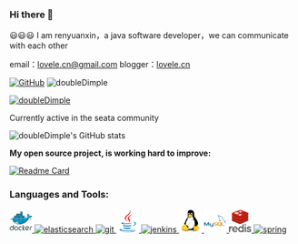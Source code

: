 ### Hi there 👋
:smiley::smiley::smiley:
I am renyuanxin，a java software developer，we can communicate with each other 

email：[lovele.cn@gmail.com](mailto:lovele.cn@gmail.com) blogger：[lovele.cn](https://lovele.cn) 

[![GitHub](https://img.shields.io/badge/dynamic/json?logo=github&label=GitHub&labelColor=495867&color=495867&query=%24.data.totalSubs&url=https%3A%2F%2Fapi.spencerwoo.com%2Fsubstats%2F%3Fsource%3Dgithub%26queryKey%3Dhayschan&style=flat-square)](https://github.com/doubleDimple)
<img src="https://komarev.com/ghpvc/?username=doubleDimple&label=Profile%20views&color=0e75b6&style=plastic" alt="doubleDimple" />

<p align="left"> <a href="https://github.com/ryo-ma/github-profile-trophy"><img src="https://github-profile-trophy.vercel.app/?username=doubleDimple&theme=gruvbox" alt="doubleDimple" /></a> </p>

Currently active in the seata community


![doubleDimple's GitHub stats](https://github-readme-stats.vercel.app/api?username=doubleDimple&show_icons=true&theme=tokyonight)

**My open source project, is working hard to improve:**

[![Readme Card](https://github-readme-stats.vercel.app/api/pin/?username=doubleDimple&repo=doubleDimple-spring-demo)](https://github.com/doubleDimple/doubleDimple-spring-demo)

<h3 align="left">Languages and Tools:</h3>
<p align="left"> <a href="https://www.docker.com/" target="_blank"> <img src="https://raw.githubusercontent.com/devicons/devicon/master/icons/docker/docker-original-wordmark.svg" alt="docker" width="40" height="40"/> </a> <a href="https://www.elastic.co" target="_blank"> <img src="https://www.vectorlogo.zone/logos/elastic/elastic-icon.svg" alt="elasticsearch" width="40" height="40"/> </a> <a href="https://git-scm.com/" target="_blank"> <img src="https://www.vectorlogo.zone/logos/git-scm/git-scm-icon.svg" alt="git" width="40" height="40"/> </a> <a href="https://www.java.com" target="_blank"> <img src="https://raw.githubusercontent.com/devicons/devicon/master/icons/java/java-original.svg" alt="java" width="40" height="40"/> </a> <a href="https://www.jenkins.io" target="_blank"> <img src="https://www.vectorlogo.zone/logos/jenkins/jenkins-icon.svg" alt="jenkins" width="40" height="40"/> </a> <a href="https://www.linux.org/" target="_blank"> <img src="https://raw.githubusercontent.com/devicons/devicon/master/icons/linux/linux-original.svg" alt="linux" width="40" height="40"/> </a> <a href="https://www.mysql.com/" target="_blank"> <img src="https://raw.githubusercontent.com/devicons/devicon/master/icons/mysql/mysql-original-wordmark.svg" alt="mysql" width="40" height="40"/> </a> <a href="https://redis.io" target="_blank"> <img src="https://raw.githubusercontent.com/devicons/devicon/master/icons/redis/redis-original-wordmark.svg" alt="redis" width="40" height="40"/> </a> <a href="https://spring.io/" target="_blank"> <img src="https://www.vectorlogo.zone/logos/springio/springio-icon.svg" alt="spring" width="40" height="40"/> </a> </p>

